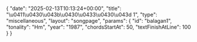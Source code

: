 {
    "date": "2025-02-13T10:13:24+00:00",
    "title": "\u0411\u0430\u043b\u0430\u0433\u0430\u043d 1",
    "type": "miscellaneous",
    "layout": "songpage",
    "params": {
        "id": "balagan1",
        "tonality": "Hm",
        "year": "1987",
        "chordsStartAt": 50,
        "textFinishAtLine": 100
    }
}